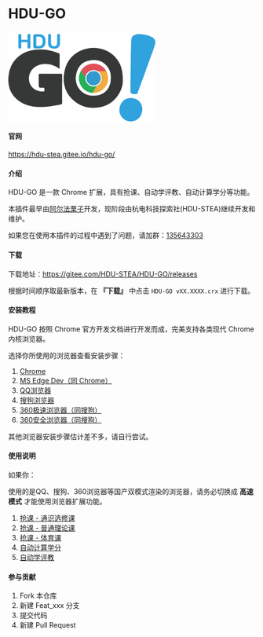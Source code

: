 # HDU-GO

<img src="./image/logo.png" alt="logo" align='center' width="300px" />

#### 官网

https://hdu-stea.gitee.io/hdu-go/

#### 介绍

HDU-GO 是一款 Chrome 扩展，具有抢课、自动学评教、自动计算学分等功能。

本插件最早由[阿尔法栗子](https://gitee.com/mzl980425/HDU-GO)开发，现阶段由杭电科技探索社(HDU-STEA)继续开发和维护。

如果您在使用本插件的过程中遇到了问题，请加群：[135643303](https://jq.qq.com/?_wv=1027&k=5Ne7Fg3)

#### 下载

下载地址：https://gitee.com/HDU-STEA/HDU-GO/releases

根据时间顺序取最新版本，在 **『下载』** 中点击 `HDU-GO vXX.XXXX.crx` 进行下载。

#### 安装教程

HDU-GO 按照 Chrome 官方开发文档进行开发而成，完美支持各类现代 Chrome 内核浏览器。

选择你所使用的浏览器查看安装步骤：

1. [Chrome](install/chrome)
2. [MS Edge Dev（同 Chrome）](install/chrome)
3. [QQ浏览器](install/qq)
4. [搜狗浏览器](install/sogou)
5. [360极速浏览器（同搜狗）](install/sogou)
6. [360安全浏览器（同搜狗）](install/sogou)

其他浏览器安装步骤估计差不多，请自行尝试。

#### 使用说明

如果你：

使用的是QQ、搜狗、360浏览器等国产双模式渲染的浏览器，请务必切换成 **高速模式** 才能使用浏览器扩展功能。

1. [抢课 - 通识选修课](usage/tsxxk)
2. [抢课 - 普通理论课](usage/xsxjs)
3. [抢课 - 体育课]()
4. [自动计算学分](usage/count-credit)
5. [自动学评教](usage/auto-rating)

#### 参与贡献

1. Fork 本仓库
2. 新建 Feat_xxx 分支
3. 提交代码
4. 新建 Pull Request